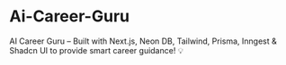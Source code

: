 # Ai-Career-Guru
AI Career Guru – Built with Next.js, Neon DB, Tailwind, Prisma, Inngest &amp; Shadcn UI to provide smart career guidance! 💡
